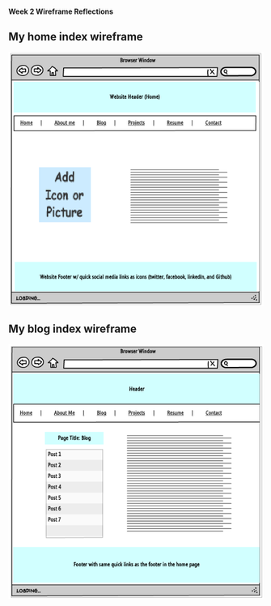 #### Week 2 Wireframe Reflections

## My home index wireframe
![Wireframe-index](imgs/wireframe-index.png "My wireframe index")

## My blog index wireframe
![Blog-index](imgs/wireframe-blog-index.png "My blog index")